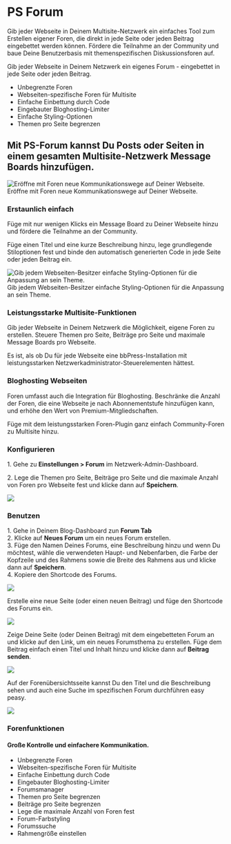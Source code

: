 # PS Forum

Gib jeder Webseite in Deinem Multisite-Netzwerk ein einfaches Tool zum Erstellen eigener Foren, die direkt in jede Seite oder jeden Beitrag eingebettet werden können. Fördere die Teilnahme an der Community und baue Deine Benutzerbasis mit themenspezifischen Diskussionsforen auf.

Gib jeder Webseite in Deinem Netzwerk ein eigenes Forum - eingebettet in jede Seite oder jeden Beitrag.
* Unbegrenzte Foren 
* Webseiten-spezifische Foren für Multisite 
* Einfache Einbettung durch Code 
* Eingebauter Bloghosting-Limiter 
* Einfache Styling-Optionen 
* Themen pro Seite begrenzen 

## Mit PS-Forum kannst Du Posts oder Seiten in einem gesamten Multisite-Netzwerk Message Boards hinzufügen.

![Eröffne mit Foren neue Kommunikationswege auf Deiner Webseite.][36]Eröffne mit Foren neue Kommunikationswege auf Deiner Webseite.

### Erstaunlich einfach

Füge mit nur wenigen Klicks ein Message Board zu Deiner Webseite hinzu und fördere die Teilnahme an der Community.

Füge einen Titel und eine kurze Beschreibung hinzu, lege grundlegende Stiloptionen fest und binde den automatisch generierten Code in jede Seite oder jeden Beitrag ein.

![Gib jedem Webseiten-Besitzer einfache Styling-Optionen für die Anpassung an sein Theme.][37]Gib jedem Webseiten-Besitzer einfache Styling-Optionen für die Anpassung an sein Theme.

### Leistungsstarke Multisite-Funktionen

Gib jeder Webseite in Deinem Netzwerk die Möglichkeit, eigene Foren zu erstellen. Steuere Themen pro Seite, Beiträge pro Seite und maximale Message Boards pro Webseite.

Es ist, als ob Du für jede Webseite eine bbPress-Installation mit leistungsstarken Netzwerkadministrator-Steuerelementen hättest.

### Bloghosting Webseiten

Foren umfasst auch die Integration für Bloghosting. Beschränke die Anzahl der Foren, die eine Webseite je nach Abonnementstufe hinzufügen kann, und erhöhe den Wert von Premium-Mitgliedschaften.

Füge mit dem leistungsstarken Foren-Plugin ganz einfach Community-Foren zu Multisite hinzu.


### Konfigurieren

1\. Gehe zu **Einstellungen > Forum** im Netzwerk-Admin-Dashboard.

2\. Lege die Themen pro Seite, Beiträge pro Seite und die maximale Anzahl von Foren pro Webseite fest und klicke dann auf **Speichern**.

![][39]

### Benutzen

1\. Gehe in Deinem Blog-Dashboard zun **Forum Tab**  
2\. Klicke auf **Neues Forum** um ein neues Forum erstellen.  
3\. Füge den Namen Deines Forums, eine Beschreibung hinzu und wenn Du möchtest, wähle die verwendeten Haupt- und Nebenfarben, die Farbe der Kopfzeile und des Rahmens sowie die Breite des Rahmens aus und klicke dann auf **Speichern**.  
4\. Kopiere den Shortcode des Forums.

![][40]

Erstelle eine neue Seite (oder einen neuen Beitrag) und füge den Shortcode des Forums ein.

![][41]

Zeige Deine Seite (oder Deinen Beitrag) mit dem eingebetteten Forum an und klicke auf den Link, um ein neues Forumsthema zu erstellen.
Füge dem Beitrag einfach einen Titel und Inhalt hinzu und klicke dann auf **Beitrag senden**.

![][42]

Auf der Forenübersichtsseite kannst Du den Titel und die Beschreibung sehen und auch eine Suche im spezifischen Forum durchführen easy peasy.

![][43]

### Forenfunktionen

#### Große Kontrolle und einfachere Kommunikation.

* Unbegrenzte Foren 
* Webseiten-spezifische Foren für Multisite 
* Einfache Einbettung durch Code 
* Eingebauter Bloghosting-Limiter 
* Forumsmanager 
* Themen pro Seite begrenzen 
* Beiträge pro Seite begrenzen 
* Lege die maximale Anzahl von Foren fest 
* Forum-Farbstyling 
* Forumssuche 
* Rahmengröße einstellen

[36]: https://n3rds.work/wp-content/uploads/2020/07/forum-screenshot.jpg
[37]: https://n3rds.work/wp-content/uploads/2023/09/forum-style-735x470.jpg
[39]: https://n3rds.work/wp-content/uploads/2023/09/forum65.jpg
[40]: https://n3rds.work/wp-content/uploads/2023/09/forum64.jpg
[41]: https://n3rds.work/wp-content/uploads/2023/09/forums12.jpg
[42]: https://n3rds.work/wp-content/uploads/2023/09/forum63.jpg
[43]: https://n3rds.work/wp-content/uploads/2023/09/forum61.jpg
